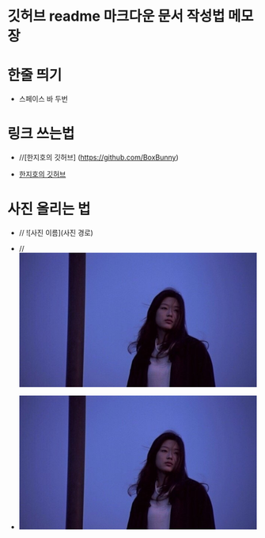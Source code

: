 # 깃허브 readme 마크다운 문서 작성법 메모장


# 한줄 띄기
  
- 스페이스 바 두번

# 링크 쓰는법
  
- //[한지호의 깃허브] (https://github.com/BoxBunny) 
  
- [한지호의 깃허브](https://github.com/BoxBunny)
  
# 사진 올리는 법

- // ![사진 이름](사진 경로)  
  
- // ![test_name](./test_photo.jpg)  
  
- ![테스트 사진](./test_photo.jpg)  